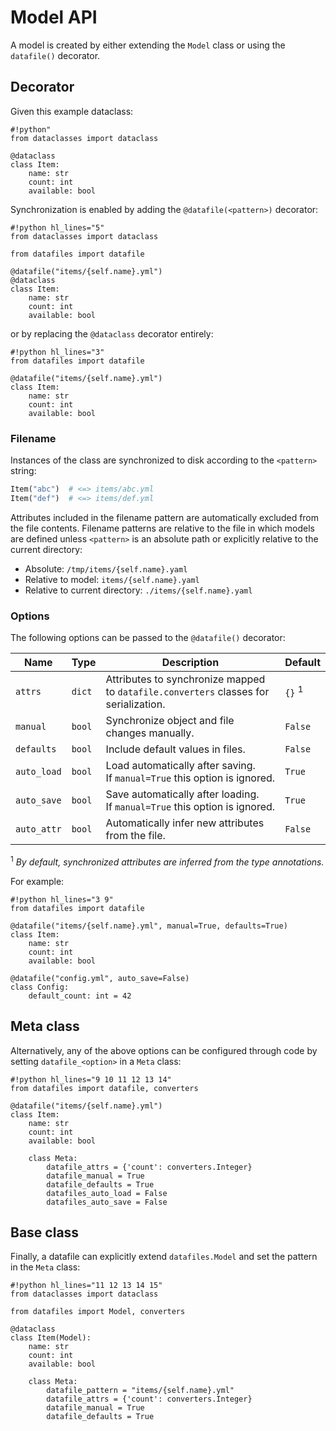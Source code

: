 <h1>Model API</h1>

A model is created by either extending the `Model` class or using the `datafile()` decorator.

## Decorator

Given this example dataclass:

```
#!python"
from dataclasses import dataclass

@dataclass
class Item:
    name: str
    count: int
    available: bool
```

Synchronization is enabled by adding the `@datafile(<pattern>)` decorator:

```
#!python hl_lines="5"
from dataclasses import dataclass

from datafiles import datafile

@datafile("items/{self.name}.yml")
@dataclass
class Item:
    name: str
    count: int
    available: bool
```

or by replacing the `@dataclass` decorator entirely:

```
#!python hl_lines="3"
from datafiles import datafile

@datafile("items/{self.name}.yml")
class Item:
    name: str
    count: int
    available: bool
```

<h3>Filename</h3>

Instances of the class are synchronized to disk according to the `<pattern>` string:

```python
Item("abc")  # <=> items/abc.yml
Item("def")  # <=> items/def.yml
```

Attributes included in the filename pattern are automatically excluded from the file contents.
Filename patterns are relative to the file in which models are defined unless `<pattern>` is an absolute path or explicitly relative to the current directory:

- Absolute: `/tmp/items/{self.name}.yaml`
- Relative to model: `items/{self.name}.yaml`
- Relative to current directory: `./items/{self.name}.yaml`

<h3>Options</h3>

The following options can be passed to the `@datafile()` decorator:

| Name        | Type   | Description                                                                          | Default           |
| ----------- | ------ | ------------------------------------------------------------------------------------ | ----------------- |
| `attrs`     | `dict` | Attributes to synchronize mapped to `datafile.converters` classes for serialization. | `{}` <sup>1</sup> |
| `manual`    | `bool` | Synchronize object and file changes manually.                                        | `False`           |
| `defaults`  | `bool` | Include default values in files.                                                     | `False`           |
| `auto_load` | `bool` | Load automatically after saving.<br>If `manual=True` this option is ignored.         | `True`            |
| `auto_save` | `bool` | Save automatically after loading.<br>If `manual=True` this option is ignored.        | `True`            |
| `auto_attr` | `bool` | Automatically infer new attributes from the file.                                    | `False`           |

<sup>1</sup> _By default, synchronized attributes are inferred from the type annotations._

For example:

```
#!python hl_lines="3 9"
from datafiles import datafile

@datafile("items/{self.name}.yml", manual=True, defaults=True)
class Item:
    name: str
    count: int
    available: bool

@datafile("config.yml", auto_save=False)
class Config:
    default_count: int = 42
```

## Meta class

Alternatively, any of the above options can be configured through code by setting `datafile_<option>` in a `Meta` class:

```
#!python hl_lines="9 10 11 12 13 14"
from datafiles import datafile, converters

@datafile("items/{self.name}.yml")
class Item:
    name: str
    count: int
    available: bool

    class Meta:
        datafile_attrs = {'count': converters.Integer}
        datafile_manual = True
        datafile_defaults = True
        datafiles_auto_load = False
        datafiles_auto_save = False
```

## Base class

Finally, a datafile can explicitly extend `datafiles.Model` and set the pattern in the `Meta` class:

```
#!python hl_lines="11 12 13 14 15"
from dataclasses import dataclass

from datafiles import Model, converters

@dataclass
class Item(Model):
    name: str
    count: int
    available: bool

    class Meta:
        datafile_pattern = "items/{self.name}.yml"
        datafile_attrs = {'count': converters.Integer}
        datafile_manual = True
        datafile_defaults = True
```
